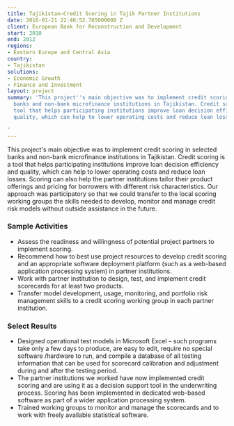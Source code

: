 ```yaml
---
title: Tajikistan—Credit Scoring in Tajik Partner Institutions
date: 2016-01-21 22:40:52.765000000 Z
client: European Bank for Reconstruction and Development
start: 2010
end: 2012
regions:
- Eastern Europe and Central Asia
country:
- Tajikistan
solutions:
- Economic Growth
- Finance and Investment
layout: project
summary: 'This project''s main objective was to implement credit scoring in selected
  banks and non-bank microfinance institutions in Tajikistan. Credit scoring is a
  tool that helps participating institutions improve loan decision efficiency and
  quality, which can help to lower operating costs and reduce loan losses.

'
---
```


This project's main objective was to implement credit scoring in selected banks and non-bank microfinance institutions in Tajikistan. Credit scoring is a tool that helps participating institutions improve loan decision efficiency and quality, which can help to lower operating costs and reduce loan losses. Scoring can also help the partner institutions tailor their product offerings and pricing for borrowers with different risk characteristics. Our approach was participatory so that we could transfer to the local scoring working groups the skills needed to develop, monitor and manage credit risk models without outside assistance in the future.

###  Sample Activities

* Assess the readiness and willingness of potential project partners to implement scoring.
* Recommend how to best use project resources to develop credit scoring and an appropriate software deployment platform (such as a web-based application processing system) in partner institutions.
* Work with partner institution to design, test, and implement credit scorecards for at least two products.
* Transfer model development, usage, monitoring, and portfolio risk management skills to a credit scoring working group in each partner institution.

###  Select Results

* Designed operational test models in Microsoft Excel – such programs take only a few days to produce, are easy to edit, require no special software /hardware to run, and compile a database of all testing information that can be used for scorecard calibration and adjustment during and after the testing period.
* The partner institutions we worked have now implemented credit scoring and are using it as a decision support tool in the underwriting process. Scoring has been implemented in dedicated web-based software as part of a wider application processing system.
* Trained working groups to monitor and manage the scorecards and to work with freely available statistical software.
